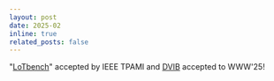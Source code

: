 ```yaml
---
layout: post
date: 2025-02
inline: true
related_posts: false
---
```


"[LoTbench](https://arxiv.org/pdf/2501.15147)" accepted by IEEE TPAMI and [DVIB](https://openreview.net/pdf?id=k4e3Dh2icw) accepted to WWW'25!

